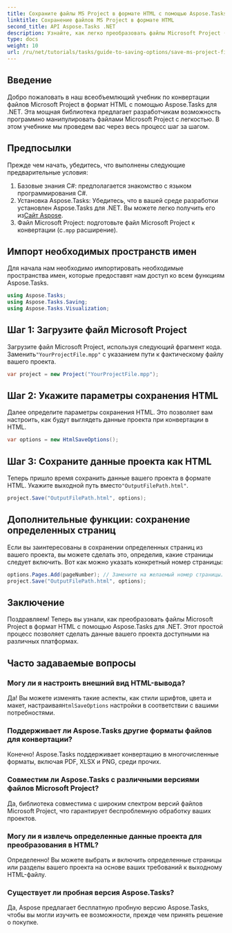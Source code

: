 ```yaml
---
title: Сохраните файлы MS Project в формате HTML с помощью Aspose.Tasks для .NET
linktitle: Сохранение файлов MS Project в формате HTML
second_title: API Aspose.Tasks .NET
description: Узнайте, как легко преобразовать файлы Microsoft Project (.mpp) в формат HTML с помощью Aspose.Tasks для .NET. Это всеобъемлющее руководство содержит пошаговые инструкции, включая загрузку файлов проекта, настройку вывода HTML и сохранение определенных страниц.
type: docs
weight: 10
url: /ru/net/tutorials/tasks/guide-to-saving-options/save-ms-project-files-to-html-format/
---
```

## Введение

Добро пожаловать в наш всеобъемлющий учебник по конвертации файлов Microsoft Project в формат HTML с помощью Aspose.Tasks для .NET. Эта мощная библиотека предлагает разработчикам возможность программно манипулировать файлами Microsoft Project с легкостью. В этом учебнике мы проведем вас через весь процесс шаг за шагом.

## Предпосылки

Прежде чем начать, убедитесь, что выполнены следующие предварительные условия:

1. Базовые знания C#: предполагается знакомство с языком программирования C#.
2.  Установка Aspose.Tasks: Убедитесь, что в вашей среде разработки установлен Aspose.Tasks для .NET. Вы можете легко получить его из[Сайт Aspose](https://www.aspose.com).
3. Файл Microsoft Project: подготовьте файл Microsoft Project к конвертации (с`.mpp` расширение).

## Импорт необходимых пространств имен

Для начала нам необходимо импортировать необходимые пространства имен, которые предоставят нам доступ ко всем функциям Aspose.Tasks.

```csharp
using Aspose.Tasks;
using Aspose.Tasks.Saving;
using Aspose.Tasks.Visualization;
```

## Шаг 1: Загрузите файл Microsoft Project

 Загрузите файл Microsoft Project, используя следующий фрагмент кода. Заменить`"YourProjectFile.mpp"` с указанием пути к фактическому файлу вашего проекта.

```csharp
var project = new Project("YourProjectFile.mpp");
```

## Шаг 2: Укажите параметры сохранения HTML

Далее определите параметры сохранения HTML. Это позволяет вам настроить, как будут выглядеть данные проекта при конвертации в HTML.

```csharp
var options = new HtmlSaveOptions();
```

## Шаг 3: Сохраните данные проекта как HTML

 Теперь пришло время сохранить данные вашего проекта в формате HTML. Укажите выходной путь вместо`"OutputFilePath.html"`.

```csharp
project.Save("OutputFilePath.html", options);
```

## Дополнительные функции: сохранение определенных страниц

Если вы заинтересованы в сохранении определенных страниц из вашего проекта, вы можете сделать это, определив, какие страницы следует включить. Вот как можно указать конкретный номер страницы:

```csharp
options.Pages.Add(pageNumber); // Замените на желаемый номер страницы.
project.Save("OutputFilePath.html", options);
```

## Заключение

Поздравляем! Теперь вы узнали, как преобразовать файлы Microsoft Project в формат HTML с помощью Aspose.Tasks для .NET. Этот простой процесс позволяет сделать данные вашего проекта доступными на различных платформах.

## Часто задаваемые вопросы

### Могу ли я настроить внешний вид HTML-вывода?
 Да! Вы можете изменять такие аспекты, как стили шрифтов, цвета и макет, настраивая`HtmlSaveOptions` настройки в соответствии с вашими потребностями.

### Поддерживает ли Aspose.Tasks другие форматы файлов для конвертации?
Конечно! Aspose.Tasks поддерживает конвертацию в многочисленные форматы, включая PDF, XLSX и PNG, среди прочих.

### Совместим ли Aspose.Tasks с различными версиями файлов Microsoft Project?
Да, библиотека совместима с широким спектром версий файлов Microsoft Project, что гарантирует беспроблемную обработку ваших проектов.

### Могу ли я извлечь определенные данные проекта для преобразования в HTML?
Определенно! Вы можете выбрать и включить определенные страницы или разделы вашего проекта на основе ваших требований к выходному HTML-файлу.

### Существует ли пробная версия Aspose.Tasks?
Да, Aspose предлагает бесплатную пробную версию Aspose.Tasks, чтобы вы могли изучить ее возможности, прежде чем принять решение о покупке.